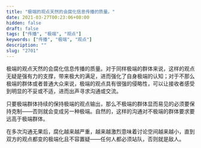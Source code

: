 ```yaml
---
title: "极端的观点天然的会腐化信息传播的质量。"
date: 2021-03-27T00:23:06+08:00
hidden: false
draft: false
tags: ["传播", "极端", "观点"]
keywords: ["传播", "极端", "观点"]
description: ""
slug: "2701"
---
```


极端的观点天然的会腐化信息传播的质量。对于同样极端的群体来说，这样的观点无疑是强有力的支撑，带来极大的满足，进而强化了自身极端的认知；对于不那么极端的群体或者普通大众来说，极端的观点具有很强的侵略性，可以让接收者感受到明显的不妥或不适，进而出声寻求沟通或交流。

只要极端群体持续的保持极端的观点输出，那么不极端的群体显而易见的必须要保持克制——否则就会变成另一种极端。自然的，这样的沟通对不极端的群体要求要远高于极端群体。

在多次沟通无果后，腐化越来越严重，越来越激烈意味着讨论空间越来越小，直到双方的观点都变的极端化且不容置疑——任何人都必须站队，否则就是敌人。